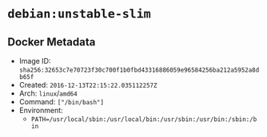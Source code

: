 # `debian:unstable-slim`

## Docker Metadata

- Image ID: `sha256:32653c7e70723f30c700f1b0fbd43316886059e96584256ba212a5952a8db65f`
- Created: `2016-12-13T22:15:22.035112257Z`
- Arch: `linux`/`amd64`
- Command: `["/bin/bash"]`
- Environment:
  - `PATH=/usr/local/sbin:/usr/local/bin:/usr/sbin:/usr/bin:/sbin:/bin`
